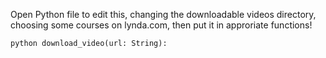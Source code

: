 Open Python file to edit this, changing the downloadable videos directory, choosing some courses on lynda.com, then put it in approriate functions!

`python
   download_video(url: String):`

